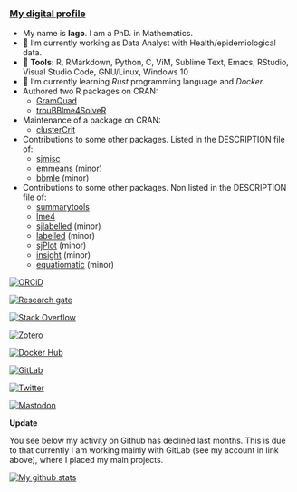 ### [My digital profile](https://iago-pssjd.github.io)

- My name is **Iago**. I am a PhD. in Mathematics.
- 🔭 I’m currently working as Data Analyst with Health/epidemiological data.
- 💾 **Tools:** R, RMarkdown, Python, C, ViM, Sublime Text, Emacs, RStudio, Visual Studio Code, GNU/Linux, Windows 10
- 🌱 I’m currently learning *Rust* programming language and *Docker*.
- Authored two R packages on CRAN:
    + <a href="https://CRAN.R-project.org/package=GramQuad">GramQuad</a>
    + <a href="https://CRAN.R-project.org/package=trouBBlme4SolveR">trouBBlme4SolveR</a>
- Maintenance of a package on CRAN:
    + <a href="https://CRAN.R-project.org/package=clusterCrit">clusterCrit</a>
- Contributions to some other packages. Listed in the DESCRIPTION file of:
    + <a href="https://CRAN.R-project.org/package=sjmisc">sjmisc</a>
    + <a href="https://CRAN.R-project.org/package=emmeans">emmeans</a> (minor)
    + <a href="https://CRAN.R-project.org/package=bbmle">bbmle</a> (minor)
- Contributions to some other packages. Non listed in the DESCRIPTION file of:
    + <a href="https://CRAN.R-project.org/package=summarytools">summarytools</a>
    + <a href="https://CRAN.R-project.org/package=lme4">lme4</a>
    + <a href="https://CRAN.R-project.org/package=sjlabelled">sjlabelled</a> (minor)
    + <a href="https://CRAN.R-project.org/package=labelled">labelled</a> (minor)
    + <a href="https://CRAN.R-project.org/package=sjPlot">sjPlot</a> (minor)
    + <a href="https://CRAN.R-project.org/package=insight">insight</a> (minor)
    + <a href="https://CRAN.R-project.org/package=equatiomatic">equatiomatic</a> (minor)


<!--
**iago-pssjd/iago-pssjd** is a ✨ _special_ ✨ repository because its `README.md` (this file) appears on your GitHub profile.

Here are some ideas to get you started:

- 👯 I’m looking to collaborate on ...
- 🤔 I’m looking for help with ...
- 💬 Ask me about ...
- 📫 How to reach me: ...
- 😄 Pronouns: ...
- ⚡ Fun fact: ...
-->

<!--
<div itemscope itemtype="https://schema.org/Person"><a itemprop="sameAs" content="https://orcid.org/0000-0002-6725-2638" href="https://orcid.org/0000-0002-6725-2638" target="orcid.widget" rel="me noopener noreferrer" style="vertical-align:top;"><img src="https://orcid.org/sites/default/files/images/orcid_16x16.png" style="width:1em;margin-right:.5em;" alt="ORCID iD icon">https://orcid.org/0000-0002-6725-2638</a></div>
-->

<!--
[![GitHub followers](https://img.shields.io/github/followers/iago-pssjd?label=Follow%20me&style=flat-square&logo=github&logoColor=white&colorB=4CAF50)](https://github.com/login?return_to=%2Fiago-pssjd)
-->

[![ORCiD](https://img.shields.io/badge/-ORCiD-green.svg?style=flat-square&logo=orcid&colorB=gray&labelColor=white)](https://orcid.org/0000-0002-6725-2638)

[![Research gate](https://img.shields.io/badge/-Research%20Gate-green.svg?style=flat-square&logo=researchgate&logoColor=white&colorB=616161&labelColor=00BFA5)](https://www.researchgate.net/profile/Iago-Gine-Vazquez)

[![Stack Overflow](https://img.shields.io/badge/-Stack%20Overflow-green.svg?style=flat-square&logo=stackoverflow&colorB=gray&labelColor=white)](https://stackoverflow.com/users/997979/iago)

[![Zotero](https://img.shields.io/badge/-Zotero-green.svg?style=flat-square&logo=zotero&colorB=gray&labelColor=white&logoColor=CC2936)](https://www.zotero.org/iagogv)

[![Docker Hub](https://img.shields.io/badge/-DockerHub-green.svg?style=flat-square&logo=docker&colorB=gray&labelColor=white)](https://hub.docker.com/u/iagogv)

[![GitLab](https://img.shields.io/badge/-GitLab-green.svg?style=flat-square&logo=gitlab&colorB=gray&labelColor=white)](https://gitlab.com/iagogv)

[![Twitter](https://img.shields.io/badge/-Twitter-green.svg?style=flat-square&colorB=gray&labelColor=white&logo=twitter)](https://twitter.com/Iago67522285)

[![Mastodon](https://img.shields.io/badge/-Mastodon-green.svg?style=flat-square&colorB=gray&labelColor=white&logo=mastodon)](https://social.vivaldi.net/@IGVazquez)


**Update**

You see below my activity on Github has declined last months. This is due to that currently I am working mainly with GitLab (see my account in link above), where I placed my main projects.

[![My github stats](https://github-readme-stats.vercel.app/api?username=iago-pssjd&count_private=true&show_icons=true&theme=cobalt)](https://github.com/anuraghazra/github-readme-stats)

<link rel="me" href="https://social.vivaldi.net/@IGVazquez">
<a rel="me" href="https://social.vivaldi.net/@IGVazquez"></a>

<!--[![Most Used Languages](https://github-readme-stats.vercel.app/api/top-langs/?username=iago-pssjd&count_private=true&show_icons=true&theme=cobalt)](https://github.com/anuraghazra/github-readme-stats)-->

